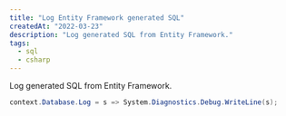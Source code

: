 ```yaml
---
title: "Log Entity Framework generated SQL"
createdAt: "2022-03-23"
description: "Log generated SQL from Entity Framework."
tags:
  - sql
  - csharp
---
```


Log generated SQL from Entity Framework.

```csharp
context.Database.Log = s => System.Diagnostics.Debug.WriteLine(s);
```
